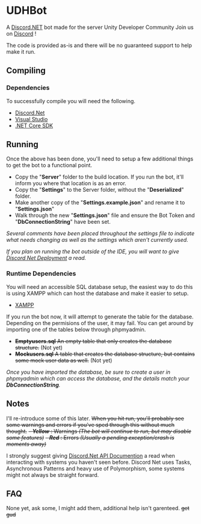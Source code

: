 # UDHBot

A [Discord.NET](https://github.com/discord-net/Discord.Net) bot made for the server Unity Developer Community
Join us on [Discord](https://discord.gg/bu3bbby) !

The code is provided as-is and there will be no guaranteed support to help make it run.

## Compiling

### Dependencies

To successfully compile you will need the following.

- [Discord.Net](https://www.nuget.org/packages/Discord.Net/)
- [Visual Studio](https://visualstudio.microsoft.com/vs/community/)
- [.NET Core SDK](https://www.microsoft.com/net/download/core)

## Running

Once the above has been done, you'll need to setup a few additional things to get the bot to a functional point.

- Copy the "**Server**" folder to the build location. If you run the bot, it'll inform you where that location is as an error.
- Copy the "**Settings**" to the Server folder, without the "**Deserialized**" folder.
- Make another copy of the "**Settings.example.json**" and rename it to "**Settings.json**"
- Walk through the new "**Settings.json**" file and ensure the Bot Token and "**DbConnectionString**" have been set.

*Several comments have been placed throughout the settings file to indicate what needs changing as well as the settings which aren't currently used.*

*If you plan on running the bot outside of the IDE, you will want to give [Discord Net Deployment](https://discord.foxbot.me/docs/guides/deployment/deployment.html) a read.*

### Runtime Dependencies

You will need an accessible SQL database setup, the easiest way to do this is using XAMPP which can host the database and make it easier to setup.

- [XAMPP](https://www.apachefriends.org/download.html)

If you run the bot now, it will attempt to generate the table for the database. Depending on the permisions of the user, it may fail. You can get around by importing one of the tables below through phpmyadmin.

- ~~**Emptyusers.sql** An empty table that only creates the database structure.~~ (Not yet)
- ~~**Mockusers.sql** A table that creates the database structure, but contains some mock user data as well.~~ (Not yet)

*Once you have imported the database, be sure to create a user in phpmyadmin which can access the database, and the details match your **DbConnectionString**.*

## Notes

I'll re-introduce some of this later.
~~When you hit run, you'll probably see some warnings and errors if you've sped through this without much thought.~~
~~- ***Yellow*** : Warnings *(The bot will continue to run, but may disable some features)*~~
~~- ***Red*** : Errors *(Usually a pending exception/crash is moments away)*~~

I strongly suggest giving [Discord.Net API Documention](https://discord.foxbot.me/stable/api/index.html) a read when interacting with systems you haven't seen before. Discord Net uses Tasks, Asynchronous Patterns and heavy use of Polymorphism, some systems might not always be straight forward.

## FAQ

None yet, ask some, I might add them, additional help isn't garenteed. ~~get gud~~
